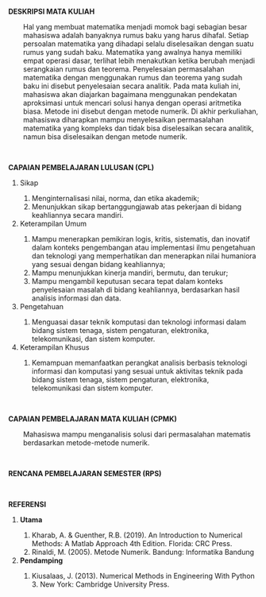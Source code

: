 <p dir="ltr" style="text-align: left;"><strong>DESKRIPSI MATA KULIAH</strong></p>
<div style="margin-left: 30px;" class="editor-indent"> <p dir="ltr" style="text-align: left;">Hal yang membuat matematika menjadi momok bagi sebagian besar mahasiswa adalah banyaknya rumus baku yang harus dihafal. Setiap persoalan matematika yang dihadapi selalu diselesaikan dengan suatu rumus yang sudah baku. Matematika yang awalnya hanya memiliki empat operasi dasar, terlihat lebih menakutkan ketika berubah menjadi serangkaian rumus dan teorema. Penyelesaian permasalahan matematika dengan menggunakan rumus dan teorema yang sudah baku ini disebut penyelesaian secara analitik. Pada mata kuliah ini, mahasiswa akan diajarkan bagaimana menggunakan pendekatan aproksimasi untuk mencari solusi hanya dengan operasi aritmetika biasa. Metode ini disebut dengan metode numerik. Di akhir perkuliahan, mahasiswa diharapkan mampu menyelesaikan permasalahan matematika yang kompleks dan tidak bisa diselesaikan secara analitik, namun bisa diselesaikan dengan metode numerik.</p></div>
<br>
<p dir="ltr" style="text-align: left;"><strong>CAPAIAN PEMBELAJARAN LULUSAN (CPL)</strong></p>
<ol>
    <li>Sikap</li>
        <ol>
            <li>Menginternalisasi nilai, norma, dan etika akademik;</li>
            <li>Menunjukkan sikap bertanggungjawab atas pekerjaan di bidang keahliannya secara mandiri.<br></li>
        </ol>
    <li>Keterampilan Umum</li>
        <ol>
            <li>Mampu menerapkan pemikiran logis, kritis, sistematis, dan inovatif dalam konteks pengembangan atau implementasi ilmu pengetahuan dan teknologi yang memperhatikan dan menerapkan nilai humaniora yang sesuai dengan bidang keahliannya;</li>
            <li>Mampu menunjukkan kinerja mandiri, bermutu, dan terukur;</li>
            <li>Mampu mengambil keputusan secara tepat dalam konteks penyelesaian masalah di bidang keahliannya, berdasarkan hasil analisis informasi dan data.<br></li>
        </ol>
    <li>Pengetahuan</li>
        <ol>
            <li>Menguasai dasar teknik komputasi dan teknologi informasi dalam bidang sistem tenaga, sistem pengaturan, elektronika, telekomunikasi, dan sistem komputer.<br></li>
        </ol>
    <li>Keterampilan Khusus</li>
        <ol>
            <li>Kemampuan memanfaatkan perangkat analisis berbasis teknologi informasi dan komputasi yang sesuai untuk aktivitas teknik pada bidang sistem tenaga, sistem pengaturan, elektronika, telekomunikasi dan sistem komputer.<br></li>
        </ol>
</ol>
<br>
<p dir="ltr" style="text-align: left;"><strong>CAPAIAN PEMBELAJARAN MATA KULIAH (CPMK)</strong></p>
<div style="margin-left: 30px;" class="editor-indent"> <p dir="ltr" style="text-align: left;">Mahasiswa mampu menganalisis solusi dari permasalahan matematis berdasarkan metode-metode numerik.<strong><br></strong></p> </div>
<br>
<p dir="ltr" style="text-align: left;"><strong>RENCANA PEMBELAJARAN SEMESTER (RPS)</strong></p>

<br>
<p dir="ltr" style="text-align: left;"><strong>REFERENSI</strong></p>
<ol>
    <li><strong>Utama</strong></li>
    <ol>
        <li>Kharab, A. &amp; Guenther, R.B. (2019). An Introduction to Numerical Methods: A Matlab Approach 4th Edition. Florida: CRC Press.</li>
        <li>Rinaldi, M. (2005). Metode Numerik. Bandung: Informatika Bandung<br></li>
    </ol>
    <li><strong>Pendamping</strong></li>
    <ol>
        <li>Kiusalaas, J. (2013). Numerical Methods in Engineering With Python 3. New York: Cambridge University Press.<br></li>
    </ol>
</ol>
